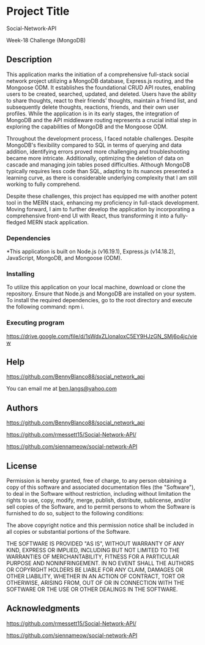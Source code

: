 # Project Title
Social-Network-API

Week-18 Challenge (MongoDB)

## Description

This application marks the initiation of a comprehensive full-stack social network project utilizing a MongoDB database, Express.js routing, and the Mongoose ODM. It establishes the foundational CRUD API routes, enabling users to be created, searched, updated, and deleted. Users have the ability to share thoughts, react to their friends' thoughts, maintain a friend list, and subsequently delete thoughts, reactions, friends, and their own user profiles. While the application is in its early stages, the integration of MongoDB and the API middleware routing represents a crucial initial step in exploring the capabilities of MongoDB and the Mongoose ODM.

Throughout the development process, I faced notable challenges. Despite MongoDB's flexibility compared to SQL in terms of querying and data addition, identifying errors proved more challenging and troubleshooting became more intricate. Additionally, optimizing the deletion of data on cascade and managing join tables posed difficulties. Although MongoDB typically requires less code than SQL, adapting to its nuances presented a learning curve, as there is considerable underlying complexity that I am still working to fully comprehend.

Despite these challenges, this project has equipped me with another potent tool in the MERN stack, enhancing my proficiency in full-stack development. Moving forward, I aim to further develop the application by incorporating a comprehensive front-end UI with React, thus transforming it into a fully-fledged MERN stack application.



### Dependencies

*This application is built on Node.js (v16.19.1), Express.js (v14.18.2), JavaScript, MongoDB, and Mongoose (ODM).

### Installing

To utilize this application on your local machine, download or clone the repository. Ensure that Node.js and MongoDB are installed on your system. To install the required dependencies, go to the root directory and execute the following command: npm i.

### Executing program
https://drive.google.com/file/d/1sWdxZLlonaIoxC5EY9HJzGN_SMj6o4jc/view


## Help


https://github.com/BennyBlanco88/social_network_api

You can email me at ben.langs@yahoo.com


## Authors

https://github.com/BennyBlanco88/social_network_api

https://github.com/rmessett15/Social-Network-API/

https://github.com/siennameow/social-network-API



## License

Permission is hereby granted, free of charge, to any person obtaining a copy of this software and associated documentation files (the "Software"), to deal in the Software without restriction, including without limitation the rights to use, copy, modify, merge, publish, distribute, sublicense, and/or sell copies of the Software, and to permit persons to whom the Software is furnished to do so, subject to the following conditions:

The above copyright notice and this permission notice shall be included in all copies or substantial portions of the Software.

THE SOFTWARE IS PROVIDED "AS IS", WITHOUT WARRANTY OF ANY KIND, EXPRESS OR IMPLIED, INCLUDING BUT NOT LIMITED TO THE WARRANTIES OF MERCHANTABILITY, FITNESS FOR A PARTICULAR PURPOSE AND NONINFRINGEMENT. IN NO EVENT SHALL THE AUTHORS OR COPYRIGHT HOLDERS BE LIABLE FOR ANY CLAIM, DAMAGES OR OTHER LIABILITY, WHETHER IN AN ACTION OF CONTRACT, TORT OR OTHERWISE, ARISING FROM, OUT OF OR IN CONNECTION WITH THE SOFTWARE OR THE USE OR OTHER DEALINGS IN THE SOFTWARE.

## Acknowledgments
https://github.com/rmessett15/Social-Network-API/

https://github.com/siennameow/social-network-API
